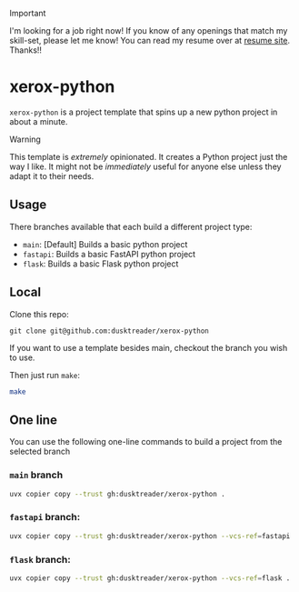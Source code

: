 > [!IMPORTANT]
> I'm looking for a job right now! If you know of any openings that match my skill-set,
> please let me know! You can read my resume over at [resume site](https://cv.dusktreader.dev). Thanks!!

# xerox-python

[//]: # (Add an asciicast)

`xerox-python` is a project template that spins up a new python project in about a minute.

> [!WARNING]
> This template is _extremely_ opinionated. It creates a Python project just the way I like.
> It might not be _immediately_ useful for anyone else unless they adapt it to their needs.


## Usage

There branches available that each build a different project type:

- `main`: [Default] Builds a basic python project
- `fastapi`: Builds a basic FastAPI python project
- `flask`: Builds a basic Flask python project


## Local

Clone this repo:

```
git clone git@github.com:dusktreader/xerox-python
```

If you want to use a template besides main, checkout the branch you wish to use.

Then just run `make`:

```bash
make
```


## One line

You can use the following one-line commands to build a project from the selected branch


### `main` branch

```bash
uvx copier copy --trust gh:dusktreader/xerox-python .
```


### `fastapi` branch:

```bash
uvx copier copy --trust gh:dusktreader/xerox-python --vcs-ref=fastapi .
```


### `flask` branch:

```bash
uvx copier copy --trust gh:dusktreader/xerox-python --vcs-ref=flask .
```

